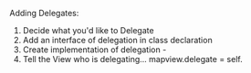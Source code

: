 Adding Delegates:

1. Decide what you'd like to Delegate
2. Add an interface of delegation in class declaration
3. Create implementation of delegation - 
4. Tell the View who is delegating... mapview.delegate = self.
